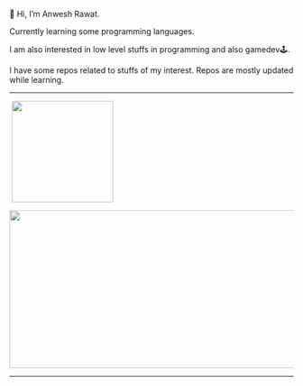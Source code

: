 👋 Hi, I’m Anwesh Rawat.

Currently learning some programming languages.

I am also interested in low level stuffs in programming and also gamedev🕹️.

I have some repos related to stuffs of my interest. Repos are mostly updated while learning.

---

<p>&nbsp;<img align="center" height="180em" src="https://github-readme-stats.vercel.app/api?username=anwrat&theme=tokyonight&hide_border=false&include_all_commits=true&count_private=true"></p>

<p><img align="center" height="280em" width="1000em" src="https://github-readme-streak-stats.herokuapp.com/?user=anwrat&theme=tokyonight&hide_border=false"></p>

---
<br>
<!---
anwrat/anwrat is a ✨ special ✨ repository because its `README.md` (this file) appears on your GitHub profile.
You can click the Preview link to take a look at your changes.
--->
